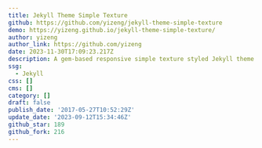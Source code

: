 ```yaml
---
title: Jekyll Theme Simple Texture
github: https://github.com/yizeng/jekyll-theme-simple-texture
demo: https://yizeng.github.io/jekyll-theme-simple-texture/
author: yizeng
author_link: https://github.com/yizeng
date: 2023-11-30T17:09:23.217Z
description: A gem-based responsive simple texture styled Jekyll theme.
ssg:
  - Jekyll
css: []
cms: []
category: []
draft: false
publish_date: '2017-05-27T10:52:29Z'
update_date: '2023-09-12T15:34:46Z'
github_star: 189
github_fork: 216
---
```


